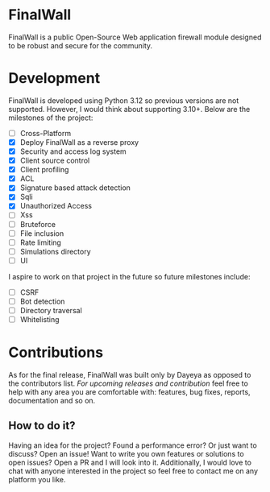 # FinalWall
FinalWall is a public Open-Source Web application firewall module designed to be robust and secure for the community.

# Development
FinalWall is developed using Python 3.12 so previous versions are not supported. However, I would think about supporting 3.10+.
Below are the milestones of the project:

- [ ] Cross-Platform
- [X] Deploy FinalWall as a reverse proxy
- [X] Security and access log system
- [X] Client source control
- [X] Client profiling
- [X] ACL
- [X] Signature based attack detection
- [X] Sqli
- [X] Unauthorized Access
- [ ] Xss
- [ ] Bruteforce
- [ ] File inclusion
- [ ] Rate limiting
- [ ] Simulations directory
- [ ] UI

I aspire to work on that project in the future so future milestones include:
- [ ] CSRF
- [ ] Bot detection
- [ ] Directory traversal
- [ ] Whitelisting

# Contributions
As for  the final release, FinalWall was built only by Dayeya as opposed to the contributors list.
*For upcoming releases and contribution* feel free to help with any area you are comfortable with: features, bug fixes,
reports, documentation and so on.

## How to do it?
Having an idea for the project? Found a performance error? Or just want to discuss? Open an issue!
Want to write you own features or solutions to open issues? Open a PR and I will look into it.
Additionally, I would love to chat with anyone interested in the project so feel free to contact me on any platform you like.
